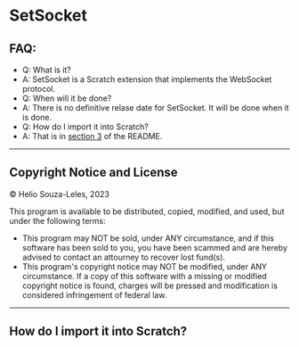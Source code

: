 # SetSocket
## FAQ:
 * Q: What is it?
 * A: SetSocket is a Scratch extension that implements the WebSocket protocol.
 * Q: When will it be done?
 * A: There is no definitive relase date for SetSocket. It will be done when it is done.
 * Q: How do I import it into Scratch?
 * A: That is in [section 3](#how-do-i-import-it-into-scratch) of the README.
***
## Copyright Notice and License
© Helio Souza-Leles, 2023

This program is available to be distributed, copied, modified, and used, but under the following terms:
* This program may NOT be sold, under ANY circumstance, and if this software has been sold to you, you have been scammed and are hereby advised to contact an attourney to recover lost fund(s).
* This program's copyright notice may NOT be modified, under ANY circumstance. If a copy of this software with a missing or modified copyright notice is found, charges will be pressed and modification is considered infringement of federal law.
 ***
## How do I import it into Scratch?
